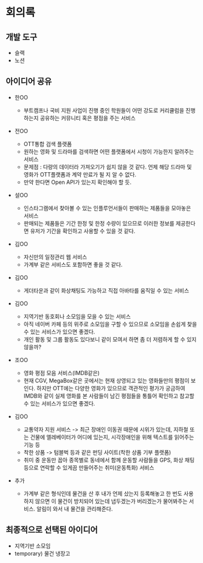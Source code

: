 # 회의록

## 개발 도구
- 슬랙
- 노션

## 아이디어 공유
- 한OO
    - 부트캠프나 국비 지원 사업이 진행 중인 학원들이 어떤 강도로 커리큘럼을 진행하는지 공유하는 커뮤니티 혹은 평점을 주는 서비스

- 전OO
    - OTT통합 검색 플랫폼
    - 원하는 영화 및 드라마를 검색하면 어떤 플랫폼에서 시청이 가능한지 알려주는 서비스
    - 문제점 : 다량의 데이터라 가져오기가 쉽지 않을 것 같다. 언제 해당 드라마 및 영화가 OTT플랫폼과 계약 만료가 될 지 알 수 없다.
    - 만약 한다면 Open API가 있는지 확인해야 할 듯.

- 설OO
    - 인스타그램에서 찾아볼 수 있는 인플루언서들이 판매하는 제품들을 모아놓은 서비스
    - 판매되는 제품들은 기간 한정 및 한정 수량이 있으므로 이러한 정보를 제공한다면 유저가 기간을 확인하고 사용할 수 있을 것 같다.

- 김OO
    - 자신만의 일정관리 웹 서비스
    - 가계부 같은 서비스도 포함하면 좋을 것 같다.

- 김OO
    - 게더타운과 같이 화상채팅도 가능하고 직접 아바타를 움직일 수 있는 서비스

- 김OO
    - 지역기반 동호회나 소모임을 모을 수 있는 서비스
    - 아직 네이버 카페 등의 위주로 소모임을 구할 수 있으므로 소모임을 손쉽게 찾을 수 있는 서비스가 있으면 좋겠다.
    - 개인 활동 및 그룹 활동도 있다보니 같이 모여서 하면 좀 더 저렴하게 할 수 있지 않을까?

- 조OO
    - 영화 평점 모음 서비스(IMDB같은)
    - 현재 CGV, MegaBox같은 곳에서는 현재 상영되고 있는 영화들만의 평점이 보인다. 하지만 OTT에는 다양한 영화가 있으므로 객관적인 평가가 궁금하여 IMDB와 같이 실제 영화를 본 사람들이 남긴 평점들을 통틀어 확인하고 참고할 수 있는 서비스가 있으면 좋겠다.

- 김OO
    - 교통약자 지원 서비스 -> 최근 장애인 이동권 때문에 시위가 있는데, 지하철 또는 건물에 엘레베이터가 어디에 있는지, 시각장애인을 위해 텍스트를 읽어주는 기능 등
    - 착한 상품 -> 텀블벅 등과 같은 펀딩 사이트(착한 상품 기부 플랫폼)
    - 취미 중 운동만 꼽아 종목별로 동네에서 함께 운동할 사람들을 GPS, 화상 채팅 등으로 연락할 수 있게끔 만들어주는 취미(운동특화) 서비스

- 추가
    - 가계부 같은 형식인데 물건을 산 후 내가 언제 샀는지 등록해놓고 한 번도 사용하지 않으면 이 물건이 방치되어 있는데 냅두겠는가 버리겠는가 물어봐주는 서비스. 알림이 와서 내 물건을 관리해준다.

## 최종적으로 선택된 아이디어
- 지역기반 소모임
- temporary) 물건 냉장고
